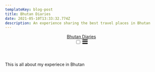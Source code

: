 ```yaml
---
templateKey: blog-post
title: Bhutan Diaries
date: 2021-05-10T13:33:32.774Z
description: An experience sharing the best travel places in Bhutan
---
```

<meta property="og:title" content="About" />

<meta property="og:locale" content="en_US" />

<meta property="og:url" content="/about/" />

<link rel="stylesheet" href="/assets/main.css"><link type="application/atom+xml" rel="alternate" href="/feed.xml" title="Travel to Bhutan" /></head>

<body><header class="site-header" role="banner"><div class="wrapper"><a class="site-title" rel="author" href="/">Bhutan Diaries</a><nav class="site-nav"><input type="checkbox" id="nav-trigger" class="nav-trigger" />

<label for="nav-trigger">

<span class="menu-icon">

<svg viewBox="0 0 18 15" width="18px" height="15px">

<path d="M18,1.484c0,0.82-0.665,1.484-1.484,1.484H1.484C0.665,2.969,0,2.304,0,1.484l0,0C0,0.665,0.665,0,1.484,0 h15.032C17.335,0,18,0.665,18,1.484L18,1.484z M18,7.516C18,8.335,17.335,9,16.516,9H1.484C0.665,9,0,8.335,0,7.516l0,0 c0-0.82,0.665-1.484,1.484-1.484h15.032C17.335,6.031,18,6.696,18,7.516L18,7.516z M18,13.516C18,14.335,17.335,15,16.516,15H1.484 C0.665,15,0,14.335,0,13.516l0,0c0-0.82,0.665-1.483,1.484-1.483h15.032C17.335,12.031,18,12.695,18,13.516L18,13.516z"/>

</svg>

</span>

</label>
</div>

</header>

<main class="page-content" aria-label="Content">

<div class="wrapper">

<article class="post">

<div class="post-content">

<p>This is all about my experiece in Bhutan</p>

</div>

</main><footer class="site-footer h-card">

<data class="u-url" href="/"></data>

<div class="wrapper">

<div class="footer-col footer-col-3">

</div>

</div>

</div>

</footer>